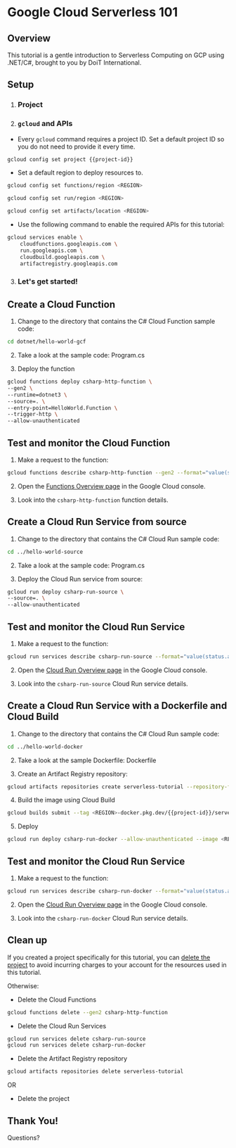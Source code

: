# Google Cloud Serverless 101

## Overview

This tutorial is a gentle introduction to Serverless Computing on GCP using .NET/C#, brought to you by DoiT International.

## Setup

1. ### Project

<walkthrough-project-setup></walkthrough-project-setup>

2. ### `gcloud` and APIs

- Every `gcloud` command requires a project ID. Set a default project ID so you do not need to provide it every time.

```sh
gcloud config set project {{project-id}}
```

- Set a default region to deploy resources to.

```sh
gcloud config set functions/region <REGION>
```

```sh
gcloud config set run/region <REGION>
```

```sh
gcloud config set artifacts/location <REGION>
```

- Use the following command to enable the required APIs for this tutorial:

```sh
gcloud services enable \
    cloudfunctions.googleapis.com \
    run.googleapis.com \
    cloudbuild.googleapis.com \
    artifactregistry.googleapis.com
```

3. ### **Let's get started!**

## Create a Cloud Function

1. Change to the directory that contains the C# Cloud Function sample code:

```sh
cd dotnet/hello-world-gcf
```

2. Take a look at the sample code: <walkthrough-editor-open-file filePath="cloudshell_open/gcp-serverless-101/dotnet/hello-world-gcf/Program.cs">Program.cs
   </walkthrough-editor-open-file>

3. Deploy the function

```sh
gcloud functions deploy csharp-http-function \
--gen2 \
--runtime=dotnet3 \
--source=. \
--entry-point=HelloWorld.Function \
--trigger-http \
--allow-unauthenticated
```

## Test and monitor the Cloud Function

1. Make a request to the function:

```sh
gcloud functions describe csharp-http-function --gen2 --format="value(serviceConfig.uri)" | xargs curl
```

2. Open the [Functions Overview page](https://console.cloud.google.com/functions/list) in the Google Cloud console.

3. Look into the `csharp-http-function` function details.

## Create a Cloud Run Service from source

1. Change to the directory that contains the C# Cloud Run sample code:

```sh
cd ../hello-world-source
```

2. Take a look at the sample code: <walkthrough-editor-open-file filePath="cloudshell_open/gcp-serverless-101/dotnet/hello-world-source/Program.cs">Program.cs
   </walkthrough-editor-open-file>

3. Deploy the Cloud Run service from source:

```sh
gcloud run deploy csharp-run-source \
--source=. \
--allow-unauthenticated
```

## Test and monitor the Cloud Run Service

1. Make a request to the function:

```sh
gcloud run services describe csharp-run-source --format="value(status.address.url)" | xargs curl
```

2. Open the [Cloud Run Overview page](https://console.cloud.google.com/run) in the Google Cloud console.

3. Look into the `csharp-run-source` Cloud Run service details.

## Create a Cloud Run Service with a Dockerfile and Cloud Build

1. Change to the directory that contains the C# Cloud Run sample code:

```sh
cd ../hello-world-docker
```

2. Take a look at the sample Dockerfile: <walkthrough-editor-open-file filePath="cloudshell_open/gcp-serverless-101/dotnet/hello-world-docker/Dockerfile">Dockerfile
   </walkthrough-editor-open-file>

3. Create an Artifact Registry repository:

```sh
gcloud artifacts repositories create serverless-tutorial --repository-format=docker
```

4. Build the image using Cloud Build

```sh
gcloud builds submit --tag <REGION>-docker.pkg.dev/{{project-id}}/serverless-tutorial/csharp-run-docker:latest
```

5. Deploy

```sh
gcloud run deploy csharp-run-docker --allow-unauthenticated --image <REGION>-docker.pkg.dev/{{project-id}}/serverless-tutorial/csharp-run-docker:latest
```

## Test and monitor the Cloud Run Service

1. Make a request to the function:

```sh
gcloud run services describe csharp-run-docker --format="value(status.address.url)" | xargs curl
```

2. Open the [Cloud Run Overview page](https://console.cloud.google.com/run) in the Google Cloud console.

3. Look into the `csharp-run-docker` Cloud Run service details.

## Clean up

If you created a project specifically for this tutorial, you can [delete the project](https://console.cloud.google.com/cloud-resource-manager) to avoid incurring charges to your account for the resources used in this tutorial.

Otherwise:

- Delete the Cloud Functions

```sh
gcloud functions delete --gen2 csharp-http-function
```

- Delete the Cloud Run Services

```sh
gcloud run services delete csharp-run-source
gcloud run services delete csharp-run-docker
```

- Delete the Artifact Registry repository

```sh
gcloud artifacts repositories delete serverless-tutorial
```

OR

- Delete the project

## Thank You!

Questions?
